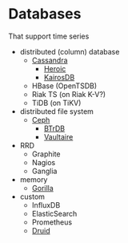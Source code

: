 # Databases

That support time series

- distributed (column) database
  - [Cassandra](cassandra.md)
    - [Heroic](spotify-heroic.md)
    - [KairosDB](kairosdb.md)
  - HBase (OpenTSDB)
  - Riak TS (on Riak K-V?)
  - TiDB (on TiKV)
- distributed file system
  - [Ceph](ceph.md)
    - [BTrDB](btrdb.md)
    - [Vaultaire](vaultaire.md)
- RRD
  - Graphite
  - Nagios
  - Ganglia
- memory
  - [Gorilla](gorilla.md)
- custom
  - InfluxDB
  - ElasticSearch
  - Prometheus
  - [Druid](druid.md)
